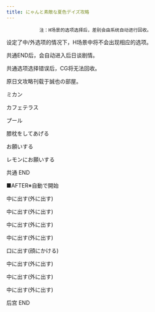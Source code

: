 ```yaml
---
title: にゃんと素敵な夏色デイズ攻略
---
```


                注：H场景的选项选择后，差别会由系统自动进行回收。

设定了中/外选项的情况下，H场景中将不会出现相应的选项。

共通END后，会自动进入后日谈剧情。

共通选项选择错误后，CG将无法回收。

原日文攻略刊载于誠也の部屋。



ミカン

カフェテラス

プール

膝枕をしてあげる

お願いする

レモンにお願いする



共通 END



■AFTER※自動で開始

中に出す(外に出す)

中に出す(外に出す)

中に出す(外に出す)

中に出す(外に出す)

口に出す(顔にかける)

中に出す(外に出す)

中に出す(外に出す)

中に出す(外に出す)



后宫 END


              
